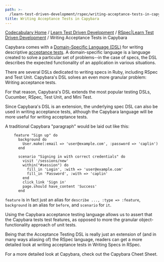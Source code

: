 ```yaml
---
path: >-
  /learn-test-driven-development/rspec/writing-acceptance-tests-in-capybara
title: Writing Acceptance Tests in Capybara
---
```

[Codecabulary Home](/) / [Learn Test Driven Development](/learn-test-driven-development) / [RSpec|Learn Test Driven Development](/learn-test-driven-development/rspec) / Writing Acceptance Tests in Capybara

<!-- ---title: Writing Acceptance Tests in Capybara -->

Capybara comes with a [Domain-Specific Language (DSL)](google.com) for writing descriptive [acceptance tests](google.com). A domain-specific language is a language created to solve a particular set of problems--in the case of specs, the DSL describes the expected functionality of an application in various situations. 

There are several DSLs dedicated to writing specs in Ruby, including RSpec and Test Unit. Capybara's DSL solves an even more granular problem: Writing acceptance tests.

For that reason, Capybara's DSL extends the most popular testing DSLs, Cucumber, RSpec, Test Unit, and Mini Test. 

Since Capybara's DSL is an extension, the underlying spec DSL can also be used in writing acceptance tests, although the Capybara language will be more useful for writing acceptance tests. 

A traditional Capybara "paragraph" would be laid out like this:

		feature "Sign up" do
		  background do
		    User.make(:email => 'user@example.com', :password => 'caplin')
		  end
		
		  scenario "Signing in with correct credentials" do
		    visit '/sessions/new'
		    within("#session") do
		      fill_in 'Login', :with => 'user@example.com'
		      fill_in 'Password', :with => 'caplin'
		    end
		    click_link 'Sign in'
		    page.should have_content 'Success'
		  end
		  
`feature` is in fact just an alias for `describe ..., :type => :feature`, `background` is an alias for `before`, and `scenario` for `it`.

Using the Capybara acceptance testing language allows us to assert that the Capybara tests test features, as opposed to more the granular object-functionality approach of unit tests. 

Being that the Acceptance Testing DSL is really just an extension of (and in many ways aliasing of) the RSpec language, readers can get a more detailed look at writing acceptance tests in Writing Specs in RSpec.

For a more detailed look at Capybara, check out the Capybara Cheet Sheet.
